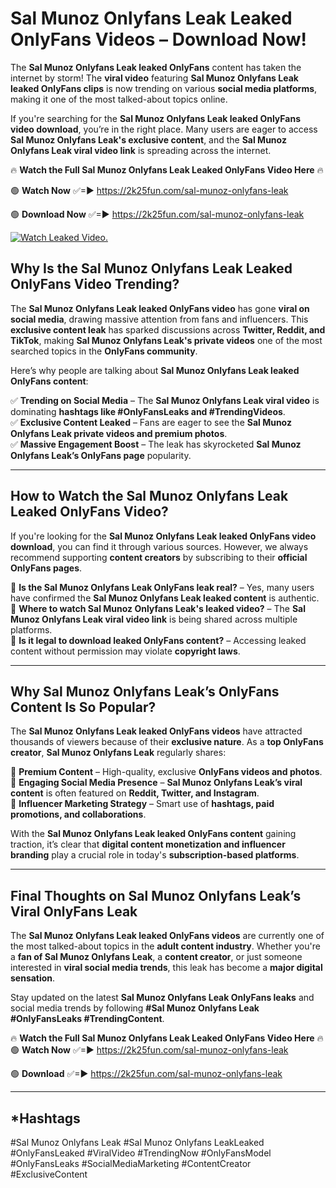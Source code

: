 # Sal Munoz Onlyfans Leak Leaked OnlyFans Videos – Download Now!

The **Sal Munoz Onlyfans Leak leaked OnlyFans** content has taken the internet by storm! The **viral video** featuring **Sal Munoz Onlyfans Leak leaked OnlyFans clips** is now trending on various **social media platforms**, making it one of the most talked-about topics online.  

If you're searching for the **Sal Munoz Onlyfans Leak leaked OnlyFans video download**, you’re in the right place. Many users are eager to access **Sal Munoz Onlyfans Leak's exclusive content**, and the **Sal Munoz Onlyfans Leak viral video link** is spreading across the internet.  

🔥 **Watch the Full Sal Munoz Onlyfans Leak Leaked OnlyFans Video Here** 🔥  

🟢 **Watch Now** ✅=► https://2k25fun.com/sal-munoz-onlyfans-leak

🟢 **Download Now** ✅=► https://2k25fun.com/sal-munoz-onlyfans-leak

[![Watch Leaked Video.](https://miro.medium.com/v2/resize:fit:828/format:webp/1*cilzJN44JGOrTw9NJCrNHA.gif "Watch Leaked Video")](https://2k25fun.com/sal-munoz-onlyfans-leak)

## **Why Is the Sal Munoz Onlyfans Leak Leaked OnlyFans Video Trending?**  

The **Sal Munoz Onlyfans Leak leaked OnlyFans video** has gone **viral on social media**, drawing massive attention from fans and influencers. This **exclusive content leak** has sparked discussions across **Twitter, Reddit, and TikTok**, making **Sal Munoz Onlyfans Leak's private videos** one of the most searched topics in the **OnlyFans community**.  

Here’s why people are talking about **Sal Munoz Onlyfans Leak leaked OnlyFans content**:  

✅ **Trending on Social Media** – The **Sal Munoz Onlyfans Leak viral video** is dominating **hashtags like #OnlyFansLeaks and #TrendingVideos**.  
✅ **Exclusive Content Leaked** – Fans are eager to see the **Sal Munoz Onlyfans Leak private videos and premium photos**.  
✅ **Massive Engagement Boost** – The leak has skyrocketed **Sal Munoz Onlyfans Leak’s OnlyFans page** popularity.  

---

## **How to Watch the Sal Munoz Onlyfans Leak Leaked OnlyFans Video?**  

If you're looking for the **Sal Munoz Onlyfans Leak leaked OnlyFans video download**, you can find it through various sources. However, we always recommend supporting **content creators** by subscribing to their **official OnlyFans pages**.  

🔹 **Is the Sal Munoz Onlyfans Leak OnlyFans leak real?** – Yes, many users have confirmed the **Sal Munoz Onlyfans Leak leaked content** is authentic.  
🔹 **Where to watch Sal Munoz Onlyfans Leak's leaked video?** – The **Sal Munoz Onlyfans Leak viral video link** is being shared across multiple platforms.  
🔹 **Is it legal to download leaked OnlyFans content?** – Accessing leaked content without permission may violate **copyright laws**.  

---

## **Why Sal Munoz Onlyfans Leak’s OnlyFans Content Is So Popular?**  

The **Sal Munoz Onlyfans Leak leaked OnlyFans videos** have attracted thousands of viewers because of their **exclusive nature**. As a **top OnlyFans creator**, **Sal Munoz Onlyfans Leak** regularly shares:  

📌 **Premium Content** – High-quality, exclusive **OnlyFans videos and photos**.  
📌 **Engaging Social Media Presence** – **Sal Munoz Onlyfans Leak’s viral content** is often featured on **Reddit, Twitter, and Instagram**.  
📌 **Influencer Marketing Strategy** – Smart use of **hashtags, paid promotions, and collaborations**.  

With the **Sal Munoz Onlyfans Leak leaked OnlyFans content** gaining traction, it’s clear that **digital content monetization and influencer branding** play a crucial role in today's **subscription-based platforms**.  

---

## **Final Thoughts on Sal Munoz Onlyfans Leak’s Viral OnlyFans Leak**  

The **Sal Munoz Onlyfans Leak leaked OnlyFans videos** are currently one of the most talked-about topics in the **adult content industry**. Whether you're a **fan of Sal Munoz Onlyfans Leak**, a **content creator**, or just someone interested in **viral social media trends**, this leak has become a **major digital sensation**.  

Stay updated on the latest **Sal Munoz Onlyfans Leak OnlyFans leaks** and social media trends by following **#Sal Munoz Onlyfans Leak #OnlyFansLeaks #TrendingContent**.  

🔥 **Watch the Full Sal Munoz Onlyfans Leak Leaked OnlyFans Video Here** 🔥  
🟢 **Watch Now** ✅=► https://2k25fun.com/sal-munoz-onlyfans-leak

🟢 **Download** ✅=► https://2k25fun.com/sal-munoz-onlyfans-leak

---

## *Hashtags
#Sal Munoz Onlyfans Leak #Sal Munoz Onlyfans LeakLeaked #OnlyFansLeaked #ViralVideo #TrendingNow #OnlyFansModel #OnlyFansLeaks #SocialMediaMarketing #ContentCreator #ExclusiveContent  
